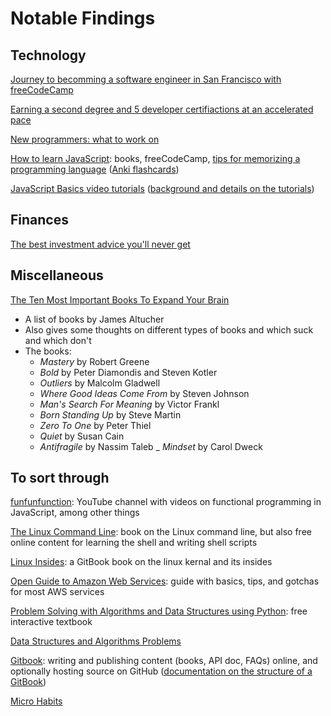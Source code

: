 # Notable Findings


## Technology
[Journey to becomming a software engineer in San Francisco with freeCodeCamp](https://medium.freecodecamp.com/how-i-learned-to-code-and-earned-a-job-in-silicon-valley-changing-my-life-along-the-way-a3af854855fa)

[Earning a second degree and 5 developer certifiactions at an accelerated pace](https://medium.freecodecamp.com/how-i-got-a-second-degree-and-earned-5-developer-certifications-in-just-one-year-while-working-and-2b902ee291ab)

[New programmers: what to work on](https://nicoleorchard.com/blog/what-should-i-work-on)

[How to learn JavaScript](https://sivers.org/learn-js): books, freeCodeCamp, [tips for memorizing a programming language](https://sivers.org/srs) ([Anki flashcards](https://apps.ankiweb.net/))

[JavaScript Basics video tutorials](https://www.youtube.com/playlist?list=PLWKjhJtqVAbmoiNlqLJg1gxEjEuKHHcn_) ([background and details on the tutorials](https://medium.freecodecamp.com/my-giant-javascript-basics-course-is-now-live-on-youtube-and-its-100-free-9020a21bbc27))



## Finances
[The best investment advice you'll never get](https://www.modernluxury.com/san-francisco/story/the-best-investment-advice-youll-never-get)



## Miscellaneous
[The Ten Most Important Books To Expand Your Brain](http://www.jamesaltucher.com/2015/09/books-brain-expand/)
- A list of books by James Altucher
- Also gives some thoughts on different types of books and which suck and which don't
- The books:
  - _Mastery_ by Robert Greene
  - _Bold_ by Peter Diamondis and Steven Kotler
  - _Outliers_ by Malcolm Gladwell
  - _Where Good Ideas Come From_ by Steven Johnson
  - _Man's Search For Meaning_ by Victor Frankl
  - _Born Standing Up_ by Steve Martin
  - _Zero To One_ by Peter Thiel
  - _Quiet_ by Susan Cain
  - _Antifragile_ by Nassim Taleb
  _ _Mindset_ by Carol Dweck



## To sort through
[funfunfunction](https://www.youtube.com/channel/UCO1cgjhGzsSYb1rsB4bFe4Q): YouTube channel with videos on functional programming in JavaScript, among other things

[The Linux Command Line](http://linuxcommand.org/tlcl.php): book on the Linux command line, but also free online content for learning the shell and writing shell scripts

[Linux Insides](https://0xax.gitbooks.io/linux-insides/content/): a GitBook book on the linux kernal and its insides

[Open Guide to Amazon Web Services](https://github.com/GorillaStack/og-aws): guide with basics, tips, and gotchas for most AWS services

[Problem Solving with Algorithms and Data Structures using Python](http://interactivepython.org/runestone/static/pythonds/index.html): free interactive textbook

[Data Structures and Algorithms Problems](http://www.techiedelight.com/list-of-problems/)

[Gitbook](https://www.gitbook.com/): writing and publishing content (books, API doc, FAQs) online, and optionally hosting source on GitHub ([documentation on the structure of a GitBook](https://toolchain.gitbook.com/structure.html))

[Micro Habits](https://hackernoon.com/micro-habits-changed-my-life-47f572bfc153)
